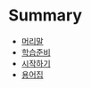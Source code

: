 # Summary

* [머리말](README.md)
* [학습준비](tensorflow/setting.md)
* [시작하기](tensorflow/start.md)
* [용어집](tensorflow/glossary.md)
